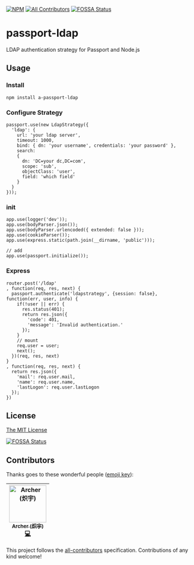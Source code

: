 [![NPM](https://nodei.co/npm/a-passport-ldap.png?downloads=true&downloadRank=true&stars=true)](https://nodei.co/npm/a-passport-ldap/)
[![All Contributors](https://img.shields.io/badge/all_contributors-1-orange.svg?style=flat-square)](#contributors)
[![FOSSA Status](https://app.fossa.io/api/projects/git%2Bgithub.com%2Fqddegtya%2Fpassport-ldap.svg?type=shield)](https://app.fossa.io/projects/git%2Bgithub.com%2Fqddegtya%2Fpassport-ldap?ref=badge_shield)

# passport-ldap

LDAP authentication strategy for Passport and Node.js

## Usage

### Install

```
npm install a-passport-ldap
```

### Configure Strategy

```
passport.use(new LdapStrategy({
  'ldap': {
    url: 'your ldap server',
    timeout: 1000,
    bind: { dn: 'your username', credentials: 'your password' },
    search:
    {
      dn: 'DC=your dc,DC=com',
      scope: 'sub',
      objectClass: 'user',
      field: 'which field'
    }
  }
}));
```

### init

```
app.use(logger('dev'));
app.use(bodyParser.json());
app.use(bodyParser.urlencoded({ extended: false }));
app.use(cookieParser());
app.use(express.static(path.join(__dirname, 'public')));

// add
app.use(passport.initialize());
```

### Express

```
router.post('/ldap'
, function(req, res, next) {
  passport.authenticate('ldapstrategy', {session: false}, function(err, user, info) {
    if(!user || err) {
      res.status(401);
      return res.json({
        'code': 401,
        'message': 'Invalid authentication.'
      });
    }
    // mount
    req.user = user;
    next();
  })(req, res, next)
}
, function(req, res, next) {
  return res.json({
    'mail': req.user.mail,
    'name': req.user.name,
    'lastLogon': req.user.lastLogon
  });
})
```

## License

[The MIT License](http://opensource.org/licenses/MIT)


[![FOSSA Status](https://app.fossa.io/api/projects/git%2Bgithub.com%2Fqddegtya%2Fpassport-ldap.svg?type=large)](https://app.fossa.io/projects/git%2Bgithub.com%2Fqddegtya%2Fpassport-ldap?ref=badge_large)
## Contributors

Thanks goes to these wonderful people ([emoji key](https://github.com/all-contributors/all-contributors#emoji-key)):

<!-- ALL-CONTRIBUTORS-LIST:START - Do not remove or modify this section -->
<!-- prettier-ignore -->
| [<img src="https://avatars2.githubusercontent.com/u/773248?v=4" width="100px;" alt="Archer (炽宇)"/><br /><sub><b>Archer (炽宇)</b></sub>](http://xiaoa.name)<br />[💻](https://github.com/qddegtya/passport-ldap/commits?author=qddegtya "Code") |
| :---: |
<!-- ALL-CONTRIBUTORS-LIST:END -->

This project follows the [all-contributors](https://github.com/all-contributors/all-contributors) specification. Contributions of any kind welcome!